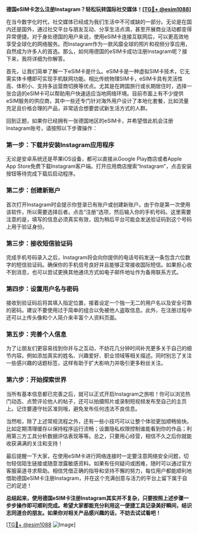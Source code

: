 **德国eSIM卡怎么注册Instagram？轻松玩转国际社交媒体！[[TG💪+ @esim1088](https://t.me/s/esim1088)]**

在当今数字化时代，社交媒体已经成为我们生活中不可或缺的一部分。无论是在国内还是国外，通过社交平台与朋友互动、分享生活点滴，甚至开展商业活动都变得异常便捷。对于身处德国的用户来说，使用eSIM卡连接互联网后，可以更高效地享受全球化的网络服务。而Instagram作为一款风靡全球的照片和视频分享应用，自然成为许多人的首选。那么，如何用德国的eSIM卡成功注册Instagram呢？接下来，我将详细为你解答。

首先，让我们简单了解一下eSIM卡是什么。eSIM卡是一种虚拟SIM卡技术，它无需实体卡槽即可实现手机联网功能。相比传统物理SIM卡，eSIM卡具有灵活性高、体积小、支持多运营商切换等优点。尤其是在跨国旅行或长期居住时，选择一张合适的eSIM卡可以帮助用户快速适应当地网络环境。目前市面上有不少提供eSIM服务的供应商，其中一些还专门针对海外用户设计了本地化套餐，比如流量充足且价格合理的产品，非常适合想要尝试新生活方式的人群。

回到正题，如果你已经拥有一张德国地区的eSIM卡，并希望借此机会注册Instagram账号，请按照以下步骤操作：

### 第一步：下载并安装Instagram应用程序
无论是安卓系统还是苹果iOS设备，都可以直接从Google Play商店或者Apple App Store免费下载Instagram客户端。打开应用商店搜索“Instagram”，点击安装按钮等待完成下载后启动程序。

### 第二步：创建新账户
首次打开Instagram时会提示你登录已有账户或创建新账户。由于你是第一次使用该软件，所以需要选择后者。点击“注册”选项，然后输入你的手机号码。这里需要注意的是，填写的信息必须真实有效，因为稍后平台可能会发送验证码到这个号码上用于验证身份。

### 第三步：接收短信验证码
完成手机号码录入之后，Instagram将会向你提供的电话号码发送一条包含六位数字的短信验证码。确保你的手机信号良好并且能够正常接收国际短信。如果担心收不到消息，也可以尝试更换其他通讯方式如电子邮件地址作为备用联系方式。

### 第四步：设置用户名与密码
接收到验证码后将其填入指定位置，接着设定一个独一无二的用户名以及安全可靠的密码。建议不要使用过于简单的组合以免被他人盗取信息。此外，在注册过程中还可以上传头像和个人简介来丰富个人资料页面。

### 第五步：完善个人信息
为了让朋友们更容易找到你并与之互动，不妨花几分钟时间补充更多关于自己的细节内容。例如添加真实的姓名、兴趣爱好、职业领域等相关描述。同时别忘了关注一些感兴趣的话题标签，这样有助于扩大影响力并吸引更多粉丝关注。

### 第六步：开始探索世界
当所有基本信息都已完善之后，就可以正式开启Instagram之旅啦！你可以浏览热门动态、点赞评论他人的帖子，还可以拍摄照片或录制短视频发布至自己的主页上。记住要遵守社区准则哦，避免发布任何违法不良信息。

当然啦，除了上述常规流程之外，还有一些小技巧可以让整个体验更加顺畅愉快。比如定期清理缓存以保持程序运行流畅；设置隐私权限控制谁能看到你的作品；利用第三方工具分析数据评估表现等等。总之，只要用心经营，相信不久之后你就能收获满满的关注和支持！

最后提醒一下大家，在使用eSIM卡进行网络连接时一定要注意网络安全问题，切勿轻信陌生链接或随意泄露敏感资料。如果有任何疑问或困难，随时可以通过官方客服渠道寻求帮助。相信凭借正确的指导和坚持不懈的努力，每位用户都能顺利地借助德国eSIM卡注册Instagram，并在这个充满创意与活力的平台上留下属于自己的足迹！

**总结起来，使用德国eSIM卡注册Instagram其实并不复杂，只要按照上述步骤一步步操作即可顺利完成。希望大家都能充分利用这一便捷工具记录美好瞬间，结识志同道合的朋友。如果你对相关产品感兴趣的话，不妨去试试看吧！**

[[TG💪+ @esim1088](https://t.me/s/esim1088) ![Image](https://i.postimg.cc/4NQfJmqS/Snipaste-2025-05-13-00-14-12.png)]